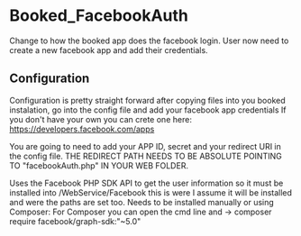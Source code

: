 # Booked_FacebookAuth
Change to how the booked app does the facebook login. User now need to create a new facebook app and add their credentials.

## Configuration
Configuration is pretty straight forward after copying files into you booked instalation, go into the config file and add your facebook app credentials If you don't have your own you can crete one here: https://developers.facebook.com/apps

You are going to need to add your APP ID, secret and your redirect URI in the config file. THE REDIRECT PATH NEEDS TO BE ABSOLUTE POINTING TO "facebookAuth.php" IN YOUR WEB FOLDER.

Uses the Facebook PHP SDK API to get the user information so it must be installed into /WebService/Facebook this is were I assume it will be installed and were the paths are set too. Needs to be installed manually or using Composer:
For Composer you can open the cmd line and -> composer require facebook/graph-sdk:"~5.0" 
